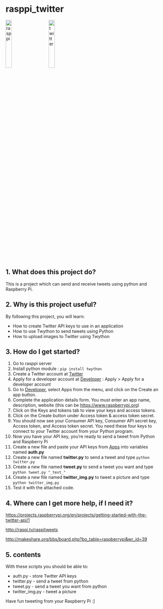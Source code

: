 # rasppi_twitter
<img src="https://dnddnjs.gitbooks.io/drone-autonomous-flight/content/9df0c8c036c4a8b0f1ed06834f783b88.png" width="20%" height="20%" title="px(픽셀) 크기 설정" alt="rasppi">&nbsp;&nbsp;&nbsp;&nbsp;&nbsp;&nbsp;&nbsp;&nbsp;&nbsp;
</img><img src="https://upload.wikimedia.org/wikipedia/ko/thumb/9/9e/%ED%8A%B8%EC%9C%84%ED%84%B0_%EB%A1%9C%EA%B3%A0_%282012%29.svg/1200px-%ED%8A%B8%EC%9C%84%ED%84%B0_%EB%A1%9C%EA%B3%A0_%282012%29.svg.pngY" width="20%" height="20%" title="px(픽셀) 크기 설정" alt="twitter"></img>
## 1. What does this project do? 

This is a project which can send and receive tweets using python and Raspberry Pi.

## 2. Why is this project useful? 

By following this project, you will learn:
- How to create Twitter API keys to use in an application
- How to use Twython to send tweets using Python
- How to upload images to Twitter using Twython

## 3. How do I get started?
1. Go to rasppi server
2. Install python module :
```pip install twython```
3. Create a Twitter account at [Twitter](https://twitter.com/home)
4. Apply for a developer account at [Developer](https://developer.twitter.com/en)
   : Apply > Apply for a developer account
5. Go to [Developer](https://developer.twitter.com/en), select Apps from the menu, and click on the Create an app button.
6. Complete the application details form. You must enter an app name, description, website (this can be https://www.raspberrypi.org)
7. Click on the Keys and tokens tab to view your keys and access tokens.
8. Click on the Create button under Access token & access token secret.
9. You should now see your Consumer API key, Consumer API secret key, Access token, and Access token secret. You need these four keys to connect to your Twitter account from your Python program.
10. Now you have your API key, you’re ready to send a tweet from Python and Raspberry Pi
11. Create a new file and paste your API keys from [Apps](https://developer.twitter.com/en/apps) into variables named **auth.py**
12. Create a new file named **twitter.py** to send a tweet and type ```python twitter.py``` 
13. Create a new file named **tweet.py** to send a tweet you want and type ```python tweet.py "_text_"```
14. Create a new file named **twitter_img.py** to tweet a picture and type ```python twitter_img.py```
15. Test it with the attached code.

## 4. Where can I get more help, if I need it?
https://projects.raspberrypi.org/en/projects/getting-started-with-the-twitter-api/1

http://raspi.tv/raspitweets 

http://makeshare.org/bbs/board.php?bo_table=raspberrypi&wr_id=39

## 5. contents
With these scripts you should be able to:
- auth.py - store Twitter API keys
- twitter.py - send a tweet from python
- tweet.py - send a tweet you want from python
- twitter_img.py - tweet a picture

Have fun tweeting from your Raspberry Pi :]
